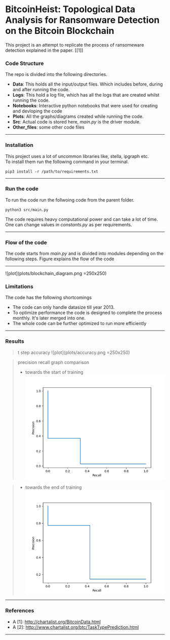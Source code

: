 # BitcoinHeist: Topological Data Analysis for Ransomware Detection on the Bitcoin Blockchain
[//]: # "Description"
This project is an attempt to replicate the process of ransomeware detection explained in the paper. [[1]]

[//]: # "Code Structure"
### Code Structure
The repo is divided into the following directories.
- **Data**: This holds all the input/output files. Which includes before, during and after running the code.
- **Logs**: This hold a log file, which has all the logs that are created whilst running the code. 
- **Notebooks**: Interactive python notebooks that were used for creating and devloping the code
- **Plots**: All the graphs/diagrams created while running the code.
- **Src**: Actual code is stored here, _main.py_ is the driver module.
- **Other_files**: some other code files
****

[//]: # "Instalation"

### Installation
This project uses a lot of uncommon libraries like, stella, ipgraph etc. <br /> To install them run the following command in your terminal.<br /> 
```{.python}
pip3 install -r /path/to/requirements.txt
```
****
[//]: # "Run the code"
### Run the code
To run the code run the follwoing code from the parent folder. <br /> 
```{.python}
python3 src/main.py 
```
The code requires heavy computational power and can take a lot of time. <br /> 
One can change values in _constants.py_ as per requirements. 
****
[//]: # "Flow of the code"
### Flow of the code
The code starts from _main.py_ and is divided into modules depending on the following steps. Figure explains the flow of the code
****
![plot](plots/blockchain_diagram.png =250x250)

[//]: # "Limitations"
### Limitations
The code has the following shortcomings
- The code can only handle datasize till year 2013.
- To optimize performance the code is designed to complete the process monthly. It's later merged into one.
- The whole code can be further optimized to run more efficiently
****
[//]: # "Results"
### Results
> t step accuracy 
![plot](plots/accuracy.png =250x250)

> precision recall graph comparison 
> - towards the start of training
![plot](plots/pr1.png)

> - towards the end of training
![plot](plots/pr.png)

****
[//]: # "References"

### References
- A [1]: http://chartalist.org/BitcoinData.html
- A [2]: http://www.chartalist.org/btc/TaskTypePrediction.html
****
